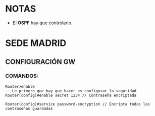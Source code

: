 # NOTAS

- El **OSPF** hay que controlarlo.

# SEDE MADRID

## CONFIGURACIÓN GW

### COMANDOS:

```
Router>enable
-- Lo primero que hay que hacer es configurar la seguridad
Router(config)#enable secret 1234 // Contraseña encriptada

Router(config)#service password-encryption // Encripta todas las contraseñas guardadas


```

